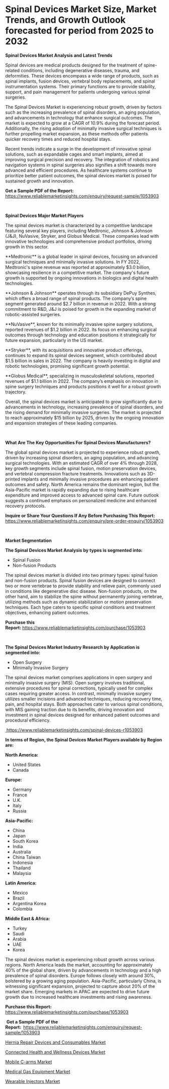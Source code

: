 <p><h1>Spinal Devices Market Size, Market Trends, and Growth Outlook forecasted for period from 2025 to 2032</h1></p><p><strong>Spinal Devices Market Analysis and Latest Trends</strong></p>
<p><p>Spinal devices are medical products designed for the treatment of spine-related conditions, including degenerative diseases, trauma, and deformities. These devices encompass a wide range of products, such as spinal implants, fusion devices, vertebral body replacements, and spinal instrumentation systems. Their primary functions are to provide stability, support, and pain management for patients undergoing various spinal surgeries.</p><p>The Spinal Devices Market is experiencing robust growth, driven by factors such as the increasing prevalence of spinal disorders, an aging population, and advancements in technology that enhance surgical outcomes. The market is expected to grow at a CAGR of 10.9% during the forecast period. Additionally, the rising adoption of minimally invasive surgical techniques is further propelling market expansion, as these methods offer patients quicker recovery times and reduced hospital stays.</p><p>Recent trends indicate a surge in the development of innovative spinal solutions, such as expandable cages and smart implants, aimed at improving surgical precision and recovery. The integration of robotics and navigation systems in spinal surgeries also signifies a shift towards more advanced and efficient procedures. As healthcare systems continue to prioritize better patient outcomes, the spinal devices market is poised for sustained growth and innovation.</p></p>
<p><strong>Get a Sample PDF of the Report:&nbsp;</strong> <a href="https://www.reliablemarketinsights.com/enquiry/request-sample/1053903?utm_campaign=2199&utm_medium=2&utm_source=Github&utm_content=ia&utm_term=03032025&utm_id=spinal-devices">https://www.reliablemarketinsights.com/enquiry/request-sample/1053903</a></p>
<p>&nbsp;</p>
<p><strong>Spinal Devices Major Market Players</strong></p>
<p><p>The spinal devices market is characterized by a competitive landscape featuring several key players, including Medtronic, Johnson & Johnson (J&J), NuVasive, Stryker, and Globus Medical. These companies lead with innovative technologies and comprehensive product portfolios, driving growth in this sector.</p><p>**Medtronic** is a global leader in spinal devices, focusing on advanced surgical techniques and minimally invasive solutions. In FY 2022, Medtronic's spine revenue was reported at approximately $3.0 billion, showcasing resilience in a competitive market. The company's future growth is supported by ongoing innovations in biologics and digital health technologies.</p><p>**Johnson & Johnson** operates through its subsidiary DePuy Synthes, which offers a broad range of spinal products. The company’s spine segment generated around $2.7 billion in revenue in 2022. With a strong commitment to R&D, J&J is poised for growth in the expanding market of robotic-assisted surgeries.</p><p>**NuVasive**, known for its minimally invasive spine surgery solutions, reported revenues of $1.2 billion in 2022. Its focus on enhancing surgical outcomes through technology and education positions it strategically for future expansion, particularly in the US market.</p><p>**Stryker**, with its acquisitions and innovative product offerings, continues to expand its spinal devices segment, which contributed about $1.5 billion in sales in 2022. The company is heavily investing in digital and robotic technologies, promising significant growth potential.</p><p>**Globus Medical**, specializing in musculoskeletal solutions, reported revenues of $1.1 billion in 2022. The company’s emphasis on innovation in spine surgery techniques and products positions it well for a robust growth trajectory.</p><p>Overall, the spinal devices market is anticipated to grow significantly due to advancements in technology, increasing prevalence of spinal disorders, and the rising demand for minimally invasive surgeries. The market is projected to reach approximately $15 billion by 2025, driven by the ongoing innovation and expansion strategies of these leading companies.</p></p>
<p>&nbsp;</p>
<p><strong>What Are The Key Opportunities For Spinal Devices Manufacturers?</strong></p>
<p><p>The global spinal devices market is projected to experience robust growth, driven by increasing spinal disorders, an aging population, and advancing surgical technologies. With an estimated CAGR of over 4% through 2028, key growth segments include spinal fusion, motion preservation devices, and vertebral compression fracture treatments. Innovations such as 3D-printed implants and minimally invasive procedures are enhancing patient outcomes and safety. North America remains the dominant region, but the Asia-Pacific market is rapidly expanding due to rising healthcare expenditure and improved access to advanced spinal care. Future outlook suggests a continued emphasis on personalized medicine and enhanced recovery protocols.</p></p>
<p><strong>Inquire or Share Your Questions If Any Before Purchasing This Report:</strong> <a href="https://www.reliablemarketinsights.com/enquiry/pre-order-enquiry/1053903?utm_campaign=2199&utm_medium=2&utm_source=Github&utm_content=ia&utm_term=03032025&utm_id=spinal-devices">https://www.reliablemarketinsights.com/enquiry/pre-order-enquiry/1053903</a></p>
<p>&nbsp;</p>
<p><strong>Market Segmentation</strong></p>
<p><strong>The Spinal Devices Market Analysis by types is segmented into:</strong></p>
<p><ul><li>Spinal Fusion</li><li>Non-fusion Products</li></ul></p>
<p><p>The spinal devices market is divided into two primary types: spinal fusion and non-fusion products. Spinal fusion devices are designed to connect two or more vertebrae to provide stability and relieve pain, commonly used in conditions like degenerative disc disease. Non-fusion products, on the other hand, aim to stabilize the spine without permanently joining vertebrae, utilizing methods such as dynamic stabilization or motion preservation techniques. Each type caters to specific spinal conditions and treatment objectives, enhancing patient outcomes.</p></p>
<p><strong>Purchase this Report:&nbsp;</strong><a href="https://www.reliablemarketinsights.com/purchase/1053903?utm_campaign=2199&utm_medium=2&utm_source=Github&utm_content=ia&utm_term=03032025&utm_id=spinal-devices">https://www.reliablemarketinsights.com/purchase/1053903</a></p>
<p>&nbsp;</p>
<p><strong>The Spinal Devices Market Industry Research by Application is segmented into:</strong></p>
<p><ul><li>Open Surgery</li><li>Minimally Invasive Surgery</li></ul></p>
<p><p>The spinal devices market comprises applications in open surgery and minimally invasive surgery (MIS). Open surgery involves traditional, extensive procedures for spinal corrections, typically used for complex cases requiring greater access. In contrast, minimally invasive surgery utilizes smaller incisions and advanced techniques, reducing recovery time, pain, and hospital stays. Both approaches cater to various spinal conditions, with MIS gaining traction due to its benefits, driving innovation and investment in spinal devices designed for enhanced patient outcomes and procedural efficiency.</p></p>
<p><a href="https://www.reliablemarketinsights.com/spinal-devices-r1053903?utm_campaign=2199&utm_medium=2&utm_source=Github&utm_content=ia&utm_term=03032025&utm_id=spinal-devices">&nbsp;https://www.reliablemarketinsights.com/spinal-devices-r1053903</a></p>
<p><strong>In terms of Region, the Spinal Devices Market Players available by Region are:</strong></p>
<p>
    <p> <strong> North America: </strong>
        <ul>
            <li>United States</li>
            <li>Canada</li>
        </ul>
        </p> 
    <p> <strong> Europe: </strong>
        <ul>
            <li>Germany</li>
            <li>France</li>
            <li>U.K.</li>
            <li>Italy</li>
            <li>Russia</li>
        </ul>
        </p> 
    <p> <strong> Asia-Pacific: </strong>
        <ul>
            <li>China</li>
            <li>Japan</li>
            <li>South Korea</li>
            <li>India</li>
            <li>Australia</li>
            <li>China Taiwan</li>
            <li>Indonesia</li>
            <li>Thailand</li>
            <li>Malaysia</li>
        </ul>
        </p> 
    <p> <strong> Latin America: </strong>
        <ul>
            <li>Mexico</li>
            <li>Brazil</li>
            <li>Argentina Korea</li>
            <li>Colombia</li>
        </ul>
        </p> 
    <p> <strong> Middle East & Africa: </strong>
        <ul>
            <li>Turkey</li>
            <li>Saudi</li>
            <li>Arabia</li>
            <li>UAE</li>
            <li>Korea</li>
        </ul>
    </p>
    </p>
<p><p>The spinal devices market is experiencing robust growth across various regions. North America leads the market, accounting for approximately 40% of the global share, driven by advancements in technology and a high prevalence of spinal disorders. Europe follows closely with around 30%, bolstered by a growing aging population. Asia-Pacific, particularly China, is witnessing significant expansion, projected to capture about 20% of the market share. Emerging markets in APAC are expected to drive future growth due to increased healthcare investments and rising awareness.</p></p>
<p><strong>Purchase this Report: </strong><a href="https://www.reliablemarketinsights.com/purchase/1053903?utm_campaign=2199&utm_medium=2&utm_source=Github&utm_content=ia&utm_term=03032025&utm_id=spinal-devices">https://www.reliablemarketinsights.com/purchase/1053903</a></p>
<p>&nbsp;<strong>Get a Sample PDF of the Report:&nbsp;&nbsp;</strong><a href="https://www.reliablemarketinsights.com/enquiry/request-sample/1053903?utm_campaign=2199&utm_medium=2&utm_source=Github&utm_content=ia&utm_term=03032025&utm_id=spinal-devices">https://www.reliablemarketinsights.com/enquiry/request-sample/1053903</a></p>
<p><strong></strong></p>
<p><p><a href="https://github.com/naomaroaoonv/Market-Research-Report-List-1/blob/main/hernia-repair-devices-and-consumables-market.md?utm_campaign=2199&utm_medium=2&utm_source=Github&utm_content=ia&utm_term=03032025&utm_id=spinal-devices">Hernia Repair Devices and Consumables Market</a></p><p><a href="https://github.com/prantoblouin/Market-Research-Report-List-1/blob/main/connected-health-and-wellness-devices-market.md?utm_campaign=2199&utm_medium=2&utm_source=Github&utm_content=ia&utm_term=03032025&utm_id=spinal-devices">Connected Health and Wellness Devices Market</a></p><p><a href="https://github.com/guyotkiferhi/Market-Research-Report-List-1/blob/main/mobile-c-arms-market.md?utm_campaign=2199&utm_medium=2&utm_source=Github&utm_content=ia&utm_term=03032025&utm_id=spinal-devices">Mobile C-arms Market</a></p><p><a href="https://github.com/iyachikareva/Market-Research-Report-List-1/blob/main/medical-gas-equipment-market.md?utm_campaign=2199&utm_medium=2&utm_source=Github&utm_content=ia&utm_term=03032025&utm_id=spinal-devices">Medical Gas Equipment Market</a></p><p><a href="https://github.com/zoccohaniech/Market-Research-Report-List-1/blob/main/wearable-injectors-market.md?utm_campaign=2199&utm_medium=2&utm_source=Github&utm_content=ia&utm_term=03032025&utm_id=spinal-devices">Wearable Injectors Market</a></p></p>